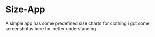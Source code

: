 # Size-App
A simple app has some predefined size charts for clothing
i got some screenshotas here for better understanding
